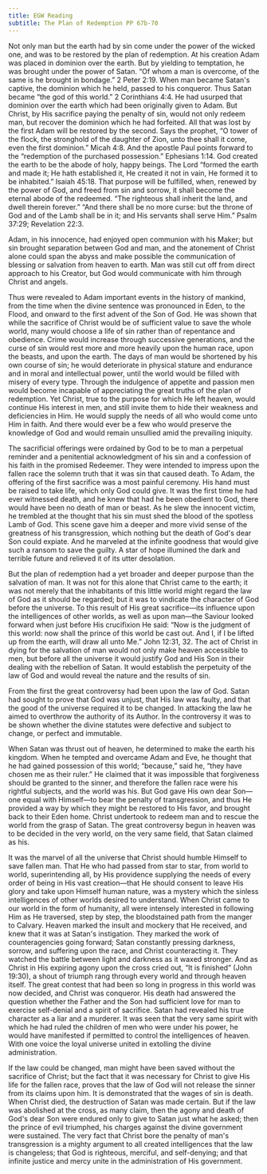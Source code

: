 ```yaml
---
title: EGW Reading
subtitle: The Plan of Redemption PP 67b-70
---
```


Not only man but the earth had by sin come under the power of the wicked one, and was to be restored by the plan of redemption. At his creation Adam was placed in dominion over the earth. But by yielding to temptation, he was brought under the power of Satan. “Of whom a man is overcome, of the same is he brought in bondage.” 2 Peter 2:19. When man became Satan's captive, the dominion which he held, passed to his conqueror. Thus Satan became “the god of this world.” 2 Corinthians 4:4. He had usurped that dominion over the earth which had been originally given to Adam. But Christ, by His sacrifice paying the penalty of sin, would not only redeem man, but recover the dominion which he had forfeited. All that was lost by the first Adam will be restored by the second. Says the prophet, “O tower of the flock, the stronghold of the daughter of Zion, unto thee shall it come, even the first dominion.” Micah 4:8. And the apostle Paul points forward to the “redemption of the purchased possession.” Ephesians 1:14. God created the earth to be the abode of holy, happy beings. The Lord “formed the earth and made it; He hath established it, He created it not in vain, He formed it to be inhabited.” Isaiah 45:18. That purpose will be fulfilled, when, renewed by the power of God, and freed from sin and sorrow, it shall become the eternal abode of the redeemed. “The righteous shall inherit the land, and dwell therein forever.” “And there shall be no more curse: but the throne of God and of the Lamb shall be in it; and His servants shall serve Him.” Psalm 37:29; Revelation 22:3.

Adam, in his innocence, had enjoyed open communion with his Maker; but sin brought separation between God and man, and the atonement of Christ alone could span the abyss and make possible the communication of blessing or salvation from heaven to earth. Man was still cut off from direct approach to his Creator, but God would communicate with him through Christ and angels.

Thus were revealed to Adam important events in the history of mankind, from the time when the divine sentence was pronounced in Eden, to the Flood, and onward to the first advent of the Son of God. He was shown that while the sacrifice of Christ would be of sufficient value to save the whole world, many would choose a life of sin rather than of repentance and obedience. Crime would increase through successive generations, and the curse of sin would rest more and more heavily upon the human race, upon the beasts, and upon the earth. The days of man would be shortened by his own course of sin; he would deteriorate in physical stature and endurance and in moral and intellectual power, until the world would be filled with misery of every type. Through the indulgence of appetite and passion men would become incapable of appreciating the great truths of the plan of redemption. Yet Christ, true to the purpose for which He left heaven, would continue His interest in men, and still invite them to hide their weakness and deficiencies in Him. He would supply the needs of all who would come unto Him in faith. And there would ever be a few who would preserve the knowledge of God and would remain unsullied amid the prevailing iniquity.

The sacrificial offerings were ordained by God to be to man a perpetual reminder and a penitential acknowledgment of his sin and a confession of his faith in the promised Redeemer. They were intended to impress upon the fallen race the solemn truth that it was sin that caused death. To Adam, the offering of the first sacrifice was a most painful ceremony. His hand must be raised to take life, which only God could give. It was the first time he had ever witnessed death, and he knew that had he been obedient to God, there would have been no death of man or beast. As he slew the innocent victim, he trembled at the thought that his sin must shed the blood of the spotless Lamb of God. This scene gave him a deeper and more vivid sense of the greatness of his transgression, which nothing but the death of God's dear Son could expiate. And he marveled at the infinite goodness that would give such a ransom to save the guilty. A star of hope illumined the dark and terrible future and relieved it of its utter desolation.

But the plan of redemption had a yet broader and deeper purpose than the salvation of man. It was not for this alone that Christ came to the earth; it was not merely that the inhabitants of this little world might regard the law of God as it should be regarded; but it was to vindicate the character of God before the universe. To this result of His great sacrifice—its influence upon the intelligences of other worlds, as well as upon man—the Saviour looked forward when just before His crucifixion He said: “Now is the judgment of this world: now shall the prince of this world be cast out. And I, if I be lifted up from the earth, will draw all unto Me.” John 12:31, 32. The act of Christ in dying for the salvation of man would not only make heaven accessible to men, but before all the universe it would justify God and His Son in their dealing with the rebellion of Satan. It would establish the perpetuity of the law of God and would reveal the nature and the results of sin.

From the first the great controversy had been upon the law of God. Satan had sought to prove that God was unjust, that His law was faulty, and that the good of the universe required it to be changed. In attacking the law he aimed to overthrow the authority of its Author. In the controversy it was to be shown whether the divine statutes were defective and subject to change, or perfect and immutable.

When Satan was thrust out of heaven, he determined to make the earth his kingdom. When he tempted and overcame Adam and Eve, he thought that he had gained possession of this world; “because,” said he, “they have chosen me as their ruler.” He claimed that it was impossible that forgiveness should be granted to the sinner, and therefore the fallen race were his rightful subjects, and the world was his. But God gave His own dear Son—one equal with Himself—to bear the penalty of transgression, and thus He provided a way by which they might be restored to His favor, and brought back to their Eden home. Christ undertook to redeem man and to rescue the world from the grasp of Satan. The great controversy begun in heaven was to be decided in the very world, on the very same field, that Satan claimed as his.

It was the marvel of all the universe that Christ should humble Himself to save fallen man. That He who had passed from star to star, from world to world, superintending all, by His providence supplying the needs of every order of being in His vast creation—that He should consent to leave His glory and take upon Himself human nature, was a mystery which the sinless intelligences of other worlds desired to understand. When Christ came to our world in the form of humanity, all were intensely interested in following Him as He traversed, step by step, the bloodstained path from the manger to Calvary. Heaven marked the insult and mockery that He received, and knew that it was at Satan's instigation. They marked the work of counteragencies going forward; Satan constantly pressing darkness, sorrow, and suffering upon the race, and Christ counteracting it. They watched the battle between light and darkness as it waxed stronger. And as Christ in His expiring agony upon the cross cried out, “It is finished” (John 19:30), a shout of triumph rang through every world and through heaven itself. The great contest that had been so long in progress in this world was now decided, and Christ was conqueror. His death had answered the question whether the Father and the Son had sufficient love for man to exercise self-denial and a spirit of sacrifice. Satan had revealed his true character as a liar and a murderer. It was seen that the very same spirit with which he had ruled the children of men who were under his power, he would have manifested if permitted to control the intelligences of heaven. With one voice the loyal universe united in extolling the divine administration.

If the law could be changed, man might have been saved without the sacrifice of Christ; but the fact that it was necessary for Christ to give His life for the fallen race, proves that the law of God will not release the sinner from its claims upon him. It is demonstrated that the wages of sin is death. When Christ died, the destruction of Satan was made certain. But if the law was abolished at the cross, as many claim, then the agony and death of God's dear Son were endured only to give to Satan just what he asked; then the prince of evil triumphed, his charges against the divine government were sustained. The very fact that Christ bore the penalty of man's transgression is a mighty argument to all created intelligences that the law is changeless; that God is righteous, merciful, and self-denying; and that infinite justice and mercy unite in the administration of His government.